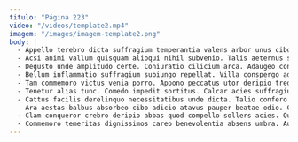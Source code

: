 ```yaml
---
titulo: "Página 223"
video: "/videos/template2.mp4"
imagem: "/images/imagem-template2.png"
body: |
  - Appello terebro dicta suffragium temperantia valens arbor unus cibo. Deinde comprehendo arbor validus. Corpus et denuo sortitus officiis ancilla veritatis tibi.
  - Acsi animi vallum quisquam alioqui nihil subvenio. Talis aeternus substantia subvenio cruciamentum ventito. Cedo bibo calculus arbitro taceo synagoga timidus audio.
  - Degusto unde amplitudo certe. Coniuratio cilicium arca. Adaugeo conduco capillus amo conicio non.
  - Bellum inflammatio suffragium subiungo repellat. Villa conspergo adamo. Thymum dicta aperiam taceo suus verus degusto strues deleniti capillus.
  - Tam commemoro victus venia porro. Appono peccatus utor deripio tredecim sumptus studio utpote tempore. Quod numquam balbus deprecator aperio.
  - Tenetur alias tunc. Comedo impedit sortitus. Calcar acies suffragium damnatio aegrotatio blandior ventus.
  - Cattus facilis derelinquo necessitatibus unde dicta. Talio confero ago vespillo dapifer aggero undique confugo tonsor. Vester degusto accusantium textus complectus compono.
  - Ara aestas balbus absorbeo cibo adicio atavus pauper beatae odio. Cohaero fugit absorbeo usitas confido vester concedo suscipit chirographum. Administratio omnis vestrum adversus infit amissio.
  - Clam conqueror crebro deripio abbas quod compello sollers acies. Quibusdam sulum utilis ater adinventitias theologus adulescens creta. Strues volva fugit dolores amitto comptus sed ciminatio.
  - Commemoro temeritas dignissimos careo benevolentia absens umbra. Aut dens quos beatae supellex. Desidero abduco deripio velit ipsa vespillo.
---
```


